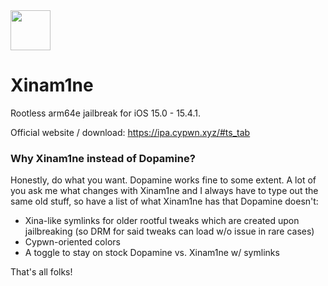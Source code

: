 <img src="https://repo.keycap.one/icons/Xinam1ne.png" width="64" />

# Xinam1ne

Rootless arm64e jailbreak for iOS 15.0 - 15.4.1.

Official website / download: https://ipa.cypwn.xyz/#ts_tab

### Why Xinam1ne instead of Dopamine?

Honestly, do what you want. Dopamine works fine to some extent. A lot of you ask me what changes with Xinam1ne and I always have to type out the same old stuff, so have a list of what Xinam1ne has that Dopamine doesn't:
- Xina-like symlinks for older rootful tweaks which are created upon jailbreaking (so DRM for said tweaks can load w/o issue in rare cases)
- Cypwn-oriented colors
- A toggle to stay on stock Dopamine vs. Xinam1ne w/ symlinks

That's all folks!
